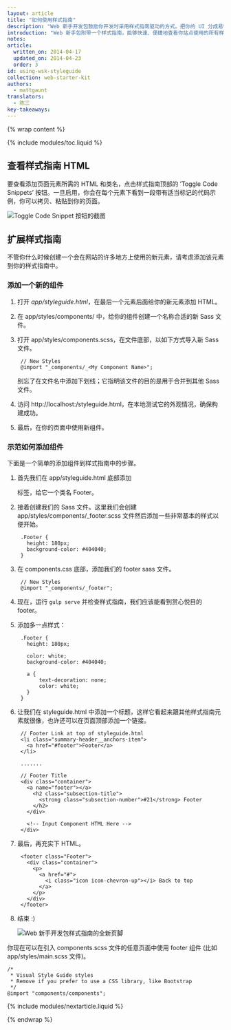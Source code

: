```yaml
---
layout: article
title: "如何使用样式指南"
description: "Web 新手开发包鼓励你开发时采用样式指南驱动的方式。把你的 UI 分成易管理的 Sass 块，这样你可以迅速了解你的站点上正在使用哪些组件。本指南解释如何在 WSK 中使用、扩展样式指南。"
introduction: "Web 新手包附带一个样式指南，能够快速、便捷地查看你站点使用的所有样式。从组件的角度思考你的 CSS，然后相应地拆分样式与类，你就得到清晰结构的样式，也能看到所有组件放在一起是什么样子。"
notes:
article:
  written_on: 2014-04-17
  updated_on: 2014-04-23
  order: 3
id: using-wsk-styleguide
collection: web-starter-kit
authors:
  - mattgaunt
translators:
  - 陈三
key-takeaways:
---
```


{% wrap content %}

{% include modules/toc.liquid %}

## 查看样式指南 HTML

要查看添加页面元素所需的 HTML 和类名，点击样式指南顶部的 ’Toggle Code Snippets’ 按钮。一旦启用，你会在每个元素下看到一段带有适当标记的代码示例，你可以拷贝、粘贴到你的页面。

![Toggle Code Snippet 按钮的截图](images/wsk-code-toggle.jpg)

## 扩展样式指南

不管你什么时候创建一个会在网站的许多地方上使用的新元素，请考虑添加该元素到你的样式指南中。

### 添加一个新的组件

1. 打开 *app/styleguide.html*，在最后一个元素后面给你的新元素添加 HTML。

2. 在 app/styles/components/ 中，给你的组件创建一个名称合适的新 Sass 文件。

3. 打开 app/styles/components.scss，在文件底部，以如下方式导入新 Sass 文件。

        // New Styles
        @import "_components/_<My Component Name>";

    别忘了在文件名中添加下划线；它指明该文件的目的是用于合并到其他 Sass 文件。

4. 访问 http://localhost:<Port Number>/styleguide.html，在本地测试它的外观情况，确保构建成功。

5. 最后，在你的页面中使用新组件。

### 示范如何添加组件

下面是一个简单的添加组件到样式指南中的步骤。

1. 首先我们在 app/styleguide.html 底部添加 <footer> 标签，给它一个类名 Footer。

2. 接着创建我们的 Sass 文件。这里我们会创建 app/styles/components/_footer.scss 文件然后添加一些非常基本的样式以便开始。

        .Footer {
          height: 180px;
          background-color: #404040;
        }

3. 在 components.css 底部，添加我们的 footer sass 文件。

        // New Styles
        @import "_components/_footer";

4. 现在，运行 `gulp serve` 并检查样式指南，我们应该能看到赏心悦目的 footer。

5. 添加多一点样式：

        .Footer {
          height: 180px;

          color: white;
          background-color: #404040;

          a {
              text-decoration: none;
              color: white;
          }
        }


6. 让我们在 styleguide.html 中添加一个标题，这样它看起来跟其他样式指南元素就很像，也许还可以在页面顶部添加一个链接。

        // Footer Link at top of styleguide.html
        <li class="summary-header__anchors-item">
          <a href="#footer">Footer</a>
        </li>

        .......

        // Footer Title
        <div class="container">
          <a name="footer"></a>
            <h2 class="subsection-title">
              <strong class="subsection-number">#21</strong> Footer
            </h2>
          </div>

          <!-- Input Component HTML Here -->
        </div>

7. 最后，再充实下 HTML。


        <footer class="Footer">
          <div class="container">
            <p>
              <a href="#">
                <i class="icon icon-chevron-up"></i> Back to top
              </a>
            </p>
          </div>
        </footer>

8. 结束 :)

    ![Web 新手开发包样式指南的全新页脚](images/wsk-footer.jpg)

你现在可以在引入 components.scss 文件的任意页面中使用 footer 组件 (比如 app/styles/main.scss 文件)。

    /*
     * Visual Style Guide styles
     * Remove if you prefer to use a CSS library, like Bootstrap
     */
    @import "components/components";

{% include modules/nextarticle.liquid %}

{% endwrap %}
